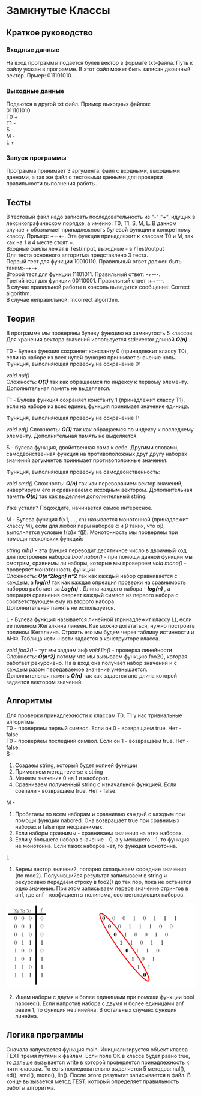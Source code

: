 # Замкнутые Классы
## Краткое руководство
### Входные данные
На вход программы подается булев вектор в формате txt-файла. Путь к файлу указан в программе. В этот файл может быть записан двоичный вектор. Прмер: 011101010.  
### Выходные данные   
Подаются в другой txt файл. Пример выходных файлов:   
011101010  
T0 +  
T1 -  
S -  
M -  
L +  
### Запуск программы  
Программа принимает 3 аргумента: файл с входными, выходными даннами, а так же файл с тестовыми данными для проверки правильности выполнения работы.  
## Тесты  
В тестовый файл надо записать последовательность из "-" "+", идущих в лексикографическом порядке, а именно: T0, T1, S, M, L. В данном случае + обозначает принадлежность булевой функции к конкретному классу. Пример: +--+-. Эта функция принадлежит к классам T0 и M, так как на 1 и 4 месте стоят +.  
Входные файлы лежат в Test/Input, выходные - в /Test/output  
Для теста основного алгоритма представлено 3 теста.  
Первый тест для функции 10010110. Правильный ответ должен быть таким:--+-+.  
Второй тест для функции 11101011. Правильный ответ: -+---.  
Третий тест для функции 00110001. Правильный ответ :++---.  
В случае правильной работы в консоль выведится сообщение: Correct algorithm.  
В случае неправильной: Incorrect algorithm.  

## Теория  
В программе мы проверяем булеву функцию на замкнутость 5 классов.  
Для хранения вектора значений используется std::vector длиной ___O(n)___ .   

T0 - Булева функция сохраняет константу 0 (принадлежит классу T0), если на наборе из всех нулей функция принимает значение ноль. 
Функция, выполняющая проверку на сохранение 0: 

*void nul()*  
Сложность: ___O(1)___ так как обращаемся по индексу к первому элементу.
Дополнительная память не выделяется.

T1 - Булева функция сохраняет константу 1 (принадлежит классу T1), если на наборе из всех единиц функция принимает значение единица.

Функция, выполняющая проверку на сохранение 1: 

*void ed()*
Сложность: ___O(1)___ так как обращаемся по индексу к последнему элементу.
Дополнительная память не выделяется.

S - булева функция, двойственная сама к себе. Другими словами, самодвойственная функция на противоположных друг другу наборах значений аргументов принимает противоположные значения.

Функция, выполняющая проверку на самодвойственность: 

 *void smd()*
 Сложность: ___O(n)___ так как переворачием вектор значений, инвертируем его и сравниваем с исходным вектором.
 Дополнительная память ___O(n)___ так как выделяем дополнительный string.
 
 Уже устали? Подождите, начинается самое интересное.
 
 M - Булева функция f(x1, …, xn) называется монотонной (принадлежит классу M), если для любой пары наборов α и β таких, что αβ, выполняется условие f(α)≤ f(β). Монотонность мы проверяем при помощи нескольких функций:
 
 *string nib()* - эта фунция переводит десятичное число в двоичный код для построения наборов
 *bool nabor()* - при помощи данной функции мы смотрим, сравнимы ли наборы, которые мы проверяем
 *void mono()* - проверяет монотонность функции  
 Сложность: ___O(n^2logn)___ ___n^2___ так как каждый набор сравнивается с каждым, а ___log(n)___ так как каждая опреация проверки на сравнимость наборов работает за ___Log(n)___ . Длина каждого набора - ___log(n)___ , а операция сравнения сверяет каждый символ из первого набора с соответствующем ему из второго набора.     
 Дополнительная память не используется.  
 
 L - Булева функция называется линейной (принадлежит классу L), если ее полином Жегалкина линеен. Как можно догататься, нужно построить полином Жегалкина. Строить его мы будем через таблицу истинности и АНФ. Таблица истинности задается в конструкторе класса.
 
 *void foo2()* - тут мы задаем анф
 *void lin()* - проверка линейности
 Сложность: ___O(n^2)___ потому что мы вызываем функцию foo2(), которая работает рекурсивно. На в вход она получает набор значений и с каждым разом передаваемое значение уменьшается.  
 Дополнительная память ___O(n)___ так как задается анф длина которой задается вектором значений.  
 
 ## Алгоритмы
 
 Для проверки принадлежности к классам T0, T1 у нас тривиальные алгоритмы.     
 T0 - проверяем первый символ. Если он 0 - возвращаем true. Нет - false.    
 T0 - проверяем последний символ. Если он 1 - возвращаем true. Нет - false.     
 S - 
 1. Создаем string, который будет копией функции
 2. Применяем метод reverse к string
 3. Меняем значения 0 на 1 и наоборот.
 4. Сравниваем полученный string с изначальной функцией. Если совпали - возвращаем true. Нет - false.
 
 M - 
 1. Пробегаем по всем наборам и сравниваю каждый с каждым при помощи функции nabored. Она возвращает true при сравнимых наборах и false при несравнимых.
 2. Если наборы сравнимы - сравниваем значения на этих наборах.
 3. Если у большего набора значение - 0, а у меньшего - 1, то функция не монотонна. Если таких наборов нет, то функция монотонна.
 
L - 
1. Берем вектор значений, попарно складываем соседние значения (по mod2). Получившийся результат записываем в string и рекурсивно передаем строку в foo2() до тех пор, пока не останется одно значение. При этом записываем первое значение стрингов в anf, где anf - коэфициенты полинома, соответствующих наборов. 

  ![](/inc/f2e9c734a37a4bee9df7077735b7f264.png)
 
 
 2. Ищем наборы с двумя и более единицами при помощи функции bool nabored(). Если напротив набора с двумя и более единицами anf равен 1, то функция не линейна. В остальных случаях функция линейна.  
 
 ## Логика программы  
 Сначала запускается функция main. Инициализируется объект класса TEXT тремя путями к файлам. Если поле OK в классе будет равно true, то дальше вызывается write в которой проверяется принадлежность к пяти классам. То есть последовательно выделяется 5 методов: nul(), ed(), smd(), mono(), lin(). После этого результат записывается в файл. В конце вызывается метод TEST, который определяет правильность работы алгоритма. 
